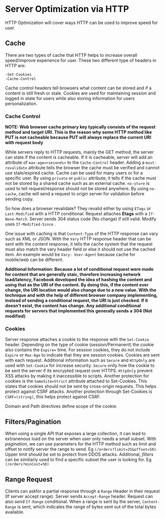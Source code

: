 # Server Optimization via HTTP

HTTP Optimization will cover ways HTTP can be used to improve speed for user.

## Cache

There are two types of cache that HTTP helps to increase overall speed/improve
experience for user. These two different type of headers in HTTP are:

    -Set-Cookies
    -Cache-Control

Cache control headers tell browsers what content can be stored and if a content
is still fresh or stale.
Cookies are used for maintaining session and logged in state for users while
also storing information for users personalization.

### Cache Control

**NOTE: Web browser cache primary key typically consists of the request method
and target URI. This is the reason why some HTTP method like PUT is not
cacheable because PUT will always replace the current URI with request body**

While servers reply to HTTP requests, mainly the GET method, the server can
state if the content is cacheable. If it is cacheable, server will add an
attribute of `max-age=<seconds>` to the `Cache-Control` header. Adding a
`must-revalidate` attribute tells the browser the cache must be verified and
cannot use stale/expired cache. 
Cache can be used for many users or for a specific user. By using `private` or
`public` attribute, it tells if the cache must not be stored by a shared cache
such as an external cache. `no-store` is used to tell request/response should
not be stored anywhere. By using `no-cache`, cache will send a request to
origin server for validation before sending copy.

So how does a browser revalidate? They revalid either by using `ETags` or
`Last-Modified` with a HTTP conditional. Request attaches **Etags**  with 
a `If-None-Match`. Server sends 304 status code (No change) if still valid.
Modify uses `If-Modified-Since` .

One issue with caching is that `Content-Type` of the HTTP response can vary
such as XML or JSON. With the `Vary` HTTP response header that can be sent with
the content response, it tells the cache system that the request must also
match the vary header field or else it should not use the cached item. An
example would be `Vary: User-Agent` because cache for mobile/web can be
different.

**Additional Information: Because a lot of conditional request were made for
content that are generally staic, therefore increasing network load/latency,
Facebook developed the idea of hashing the content and using that as the URI of
the content. By doing this, if the content ever change, the URI location would
also change due to a new value. With the technique and with the help of
different browser company implementing, instead of sending a conditional
request, the URI is just checked. If it doesn't exist, the content has change.
Any additional conditional requests for servers that implemented this generally
sends a 304 (Not modified)**

### Cookies

Server response attaches a cookie to the response with the `Set-Cookie` header.
Depending on the type of cookie (session/Permanent) the cookie also contains
the `Expire=` time. For session cookies, they do not include `Expire` or
`Max-Age` to indicate that they are session cookies. Cookies are sent with each
request. Additional information such as `Secure` and `HttpOnly` are used with
`Set-Cookie` for increase security. `Secure` onlly how the cookie to be sent
the server if its encrypted request over HTTPS. `HttpOnly` prevent XSS attacks
by making it inaccessible to scripts. Another protection for cookies is the
`SameSite=Strict` attribute attached to Set-Cookies. This states that cookies
should not be sent by cross-origin requests. This helps protect against CSRF
attacks. Another protection through Set-Cookies is `CSRF=(string)`, this helps
protect against CSRF.

Domain and Path directives define scope of the cookie.

## Filters/Pagination

When using a single API that exposes a large collection, it can lead to
extranenous load on the server when user only needs a small subset. With
*pagination*, we can use parameters for the HTTP method such as limit and offset
to notify server the range to send. Eg `(/orders?limit=25&offset=50)`. Upper
limit should be set to protect from DDOS attacks. Additional, *filters* can be
similiarly used to find a specific subset the user is looking for.
Eg `(/orders?minCost=50)`

## Range Request 

Clients can askfor a partial response through a `Range` Header in their
request (If server accept range). Server sends `Accept-Range` header. Request
can also send `If-Range` conditional. When a range is sent by the server,
`Content-Range` is sent, which indicates the range of bytes sent out of the
total bytes available.
